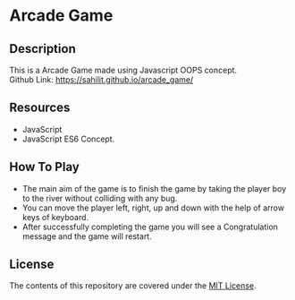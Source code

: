 # Arcade Game

## Description

This is a Arcade Game made using Javascript OOPS concept.<br>
Github Link: https://sahilit.github.io/arcade_game/ <br>

## Resources

- JavaScript
- JavaScript ES6 Concept.

## How To Play

- The main aim of the game is to finish the game by taking the player boy to the river without colliding with any bug.
- You can move the player left, right, up and down with the help of arrow keys of keyboard.
- After successfully completing the game you will see a Congratulation message and the game will restart.

## License

The contents of this repository are covered under the [MIT License](LICENSE).
